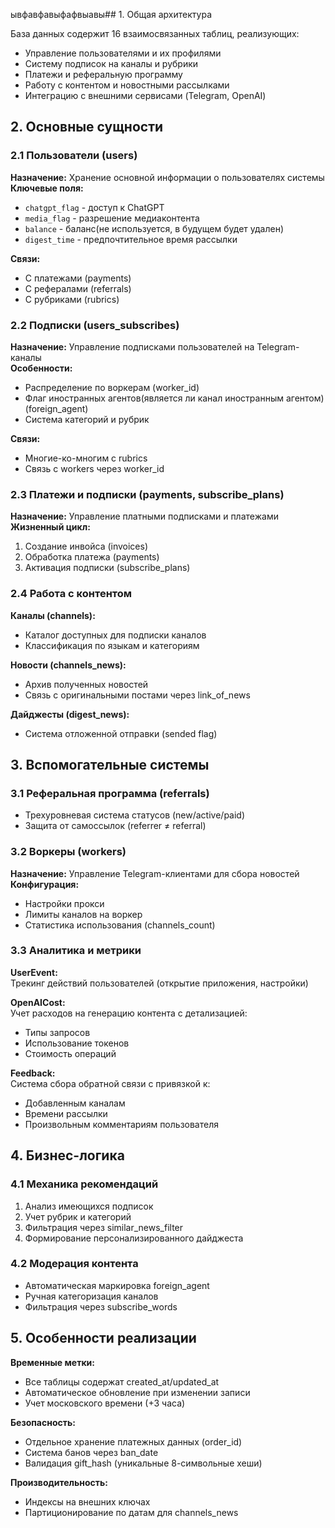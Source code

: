 ывфавфавыфафвыавы## 1. Общая архитектура

База данных содержит 16 взаимосвязанных таблиц, реализующих:
- Управление пользователями и их профилями
- Систему подписок на каналы и рубрики
- Платежи и реферальную программу
- Работу с контентом и новостными рассылками
- Интеграцию с внешними сервисами (Telegram, OpenAI)

## 2. Основные сущности

### 2.1 Пользователи (users)

**Назначение:** Хранение основной информации о пользователях системы  
**Ключевые поля:**

- `chatgpt_flag` - доступ к ChatGPT
- `media_flag` - разрешение медиаконтента
- `balance` - баланс(не используется, в будущем будет удален)
- `digest_time` - предпочтительное время рассылки

**Связи:**

- С платежами (payments)
- С рефералами (referrals)
- С рубриками (rubrics)
### 2.2 Подписки (users_subscribes)

**Назначение:** Управление подписками пользователей на Telegram-каналы  
**Особенности:**

- Распределение по воркерам (worker_id)
- Флаг иностранных агентов(является ли канал иностранным агентом) (foreign_agent)
- Система категорий и рубрик

**Связи:**

- Многие-ко-многим с rubrics
- Связь с workers через worker_id

### 2.3 Платежи и подписки (payments, subscribe_plans)

**Назначение:** Управление платными подписками и платежами  
**Жизненный цикл:**
1. Создание инвойса (invoices)
2. Обработка платежа (payments)
3. Активация подписки (subscribe_plans)
### 2.4 Работа с контентом

**Каналы (channels):**
- Каталог доступных для подписки каналов
- Классификация по языкам и категориям

**Новости (channels_news):**

- Архив полученных новостей
- Связь с оригинальными постами через link_of_news

**Дайджесты (digest_news):**
- Система отложенной отправки (sended flag)
## 3. Вспомогательные системы

### 3.1 Реферальная программа (referrals)

- Трехуровневая система статусов (new/active/paid)
- Защита от самоссылок (referrer ≠ referral)
### 3.2 Воркеры (workers)

**Назначение:** Управление Telegram-клиентами для сбора новостей  
**Конфигурация:**

- Настройки прокси
- Лимиты каналов на воркер
- Статистика использования (channels_count)
### 3.3 Аналитика и метрики

**UserEvent:**  
Трекинг действий пользователей (открытие приложения, настройки)

**OpenAICost:**  
Учет расходов на генерацию контента с детализацией:

- Типы запросов
- Использование токенов
- Стоимость операций

**Feedback:**  
Система сбора обратной связи с привязкой к:

- Добавленным каналам
- Времени рассылки
- Произвольным комментариям пользователя
## 4. Бизнес-логика
### 4.1 Механика рекомендаций

1. Анализ имеющихся подписок
2. Учет рубрик и категорий
3. Фильтрация через similar_news_filter
4. Формирование персонализированного дайджеста
### 4.2 Модерация контента

- Автоматическая маркировка foreign_agent
- Ручная категоризация каналов
- Фильтрация через subscribe_words
## 5. Особенности реализации

**Временные метки:**

- Все таблицы содержат created_at/updated_at
- Автоматическое обновление при изменении записи
- Учет московского времени (+3 часа)

**Безопасность:**
- Отдельное хранение платежных данных (order_id)
- Система банов через ban_date
- Валидация gift_hash (уникальные 8-символьные хеши)

**Производительность:**
- Индексы на внешних ключах
- Партиционирование по датам для channels_news